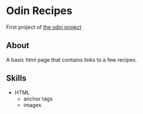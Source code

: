 # Odin Recipes

First project of [the odin project](https://theodinproject.com)

## About

A basic html page that contains links to a few recipes.

## Skills

- HTML
    - anchor tags
    - images